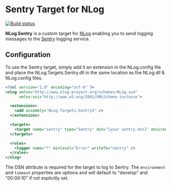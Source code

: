 Sentry Target for NLog
======================

[![Build status](https://ci.appveyor.com/api/projects/status/y3weqx0b5nig986r?svg=true)](https://ci.appveyor.com/project/CurtisInstruments/nlog-targets-sentry)

**NLog Sentry** is a custom target for [NLog](http://nlog-project.org/) enabling you to send logging messages to the [Sentry](http://getsentry.com) logging service.

## Configuration

To use the Sentry target, simply add it an extension in the NLog.config file and place the NLog.Targets.Sentry.dll in the same location as the NLog.dll & NLog.config files.

```xml
<?xml version="1.0" encoding="utf-8" ?>
<nlog xmlns="http://www.nlog-project.org/schemas/NLog.xsd"
      xmlns:xsi="http://www.w3.org/2001/XMLSchema-instance">

  <extensions>
    <add assembly="NLog.Targets.Sentry3" />
  </extensions>

  <targets>
    <target name="sentry" type="Sentry" dsn="[your sentry dsn]" environment="[develop|test|production]" timeout="[hh:MM:ss]" />
  </targets>

  <rules>
    <logger name="*" minlevel="Error" writeTo="sentry" />
  </rules>
</nlog>
```

The DSN attribute is required for the target to log to Sentry. The `environment` and `timeout` properties are options and will default to "develop" 
and "00:00:10" if not explicitly set.
